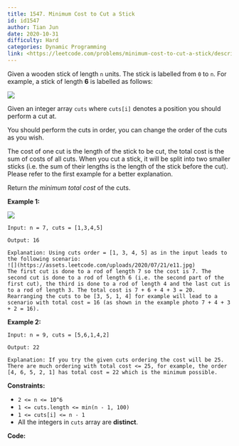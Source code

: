 ```yaml
---
title: 1547. Minimum Cost to Cut a Stick
id: id1547
author: Tian Jun
date: 2020-10-31
difficulty: Hard
categories: Dynamic Programming
link: <https://leetcode.com/problems/minimum-cost-to-cut-a-stick/description/>
---
```


Given a wooden stick of length `n` units. The stick is labelled from `0` to
`n`. For example, a stick of length **6** is labelled as follows:

![](https://assets.leetcode.com/uploads/2020/07/21/statement.jpg)

Given an integer array `cuts` where `cuts[i]` denotes a position you should
perform a cut at.

You should perform the cuts in order, you can change the order of the cuts as
you wish.

The cost of one cut is the length of the stick to be cut, the total cost is
the sum of costs of all cuts. When you cut a stick, it will be split into two
smaller sticks (i.e. the sum of their lengths is the length of the stick
before the cut). Please refer to the first example for a better explanation.

Return _the minimum total cost_ of the cuts.



**Example 1:**

![](https://assets.leetcode.com/uploads/2020/07/23/e1.jpg)
            
	Input: n = 7, cuts = [1,3,4,5]    
	Output: 16    
	Explanation: Using cuts order = [1, 3, 4, 5] as in the input leads to the following scenario:    ![](https://assets.leetcode.com/uploads/2020/07/21/e11.jpg)    The first cut is done to a rod of length 7 so the cost is 7. The second cut is done to a rod of length 6 (i.e. the second part of the first cut), the third is done to a rod of length 4 and the last cut is to a rod of length 3. The total cost is 7 + 6 + 4 + 3 = 20.    Rearranging the cuts to be [3, 5, 1, 4] for example will lead to a scenario with total cost = 16 (as shown in the example photo 7 + 4 + 3 + 2 = 16).

**Example 2:**
            
	Input: n = 9, cuts = [5,6,1,4,2]    
	Output: 22    
	Explanation: If you try the given cuts ordering the cost will be 25.    There are much ordering with total cost <= 25, for example, the order [4, 6, 5, 2, 1] has total cost = 22 which is the minimum possible.    



**Constraints:**

  * `2 <= n <= 10^6`
  * `1 <= cuts.length <= min(n - 1, 100)`
  * `1 <= cuts[i] <= n - 1`
  * All the integers in `cuts` array are **distinct**.


**Code:**

